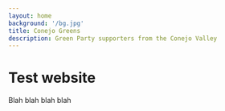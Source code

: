 ```yaml
---
layout: home
background: '/bg.jpg'
title: Conejo Greens
description: Green Party supporters from the Conejo Valley
---
```


# Test website

Blah blah blah blah
